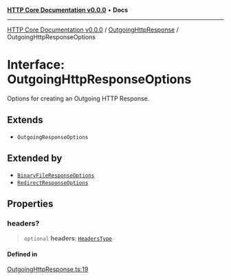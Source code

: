 [**HTTP Core Documentation v0.0.0**](../../README.md) • **Docs**

***

[HTTP Core Documentation v0.0.0](../../modules.md) / [OutgoingHttpResponse](../README.md) / OutgoingHttpResponseOptions

# Interface: OutgoingHttpResponseOptions

Options for creating an Outgoing HTTP Response.

## Extends

- `OutgoingResponseOptions`

## Extended by

- [`BinaryFileResponseOptions`](../../BinaryFileResponse/interfaces/BinaryFileResponseOptions.md)
- [`RedirectResponseOptions`](../../RedirectResponse/interfaces/RedirectResponseOptions.md)

## Properties

### headers?

> `optional` **headers**: [`HeadersType`](../../declarations/type-aliases/HeadersType.md)

#### Defined in

[OutgoingHttpResponse.ts:19](https://github.com/stonemjs/http-core/blob/6c1adf9f449733e34ff7f08818342bd019b968a7/src/OutgoingHttpResponse.ts#L19)
